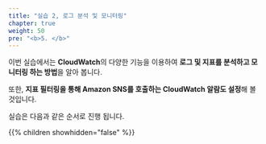 ```yaml
---
title: "실습 2, 로그 분석 및 모니터링"
chapter: true
weight: 50
pre: "<b>5. </b>"
---
```


이번 실습에서는 **CloudWatch**의 다양한 기능을 이용하여 **로그 및 지표를 분석하고 모니터링 하는 방법**을 알아 봅니다.

또한, **지표 필터링을 통해 Amazon SNS를 호출하는 CloudWatch 알람도 설정**해 볼 것입니다.

실습은 다음과 같은 순서로 진행 됩니다.

{{% children showhidden="false" %}}

